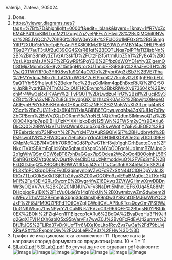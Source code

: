 Valerija, Zlateva, 205024
1. Done.
2. https://viewer.diagrams.net/?tags=%7B%7D&highlight=0000ff&edit=_blank&layers=1&nav=1#R7VxZc6M4EP41fkxKIMTxmM21tZupylZqZyePjFFsZrHlwji28%2BsXjMQhiI0NVssz%2B5JYjQCh7v76hBG%2BnW0eY38x%2FcICGo1MFGxG%2BG5kmgYiKP2XUbY5hVheTpjEYcAnlYSX8IOKMzl1FQZ0WZuYMBYl4aJOHLP5nI6TGs2PY7auT3tjUf2uC39CG4SXsR81qf%2BEQTLNqa7plPTfaTiZijsbNn%2B%2BmS8m8ydZTv2ArSskfD%2FCtzFjSf5rtrmlUbZ5Yl%2Fy8x4%2BOVosLKbzpMsJX%2F%2FGwR9fSPgY3j0%2Ffbz8dWOYD1eYry3ZigemQfr8fMjiZMombO5H9yX1t5it5gHNrorSUTnnibFFSjRS4g%2BaJFvOTH%2BVsJQ0TWYRP0o3YfKt8vs1u9Q14aO7Db%2FybrAVg3kSb7%2BVE7Pha%2FVYedpuJM5r7hLfuCVbxWO6Z2uEtPnxhCZ75rn5vGzfKjfgPHikbEbT9aQTYhr5Sfhelyufi%2BekmFec%2BszCdMkm4qpEhBxxRfJQ%2FQr5OvlJpRikPyqrKEk74ThCUCxIQUFHCEpvhp%2BbkRiWkXy973604k%2BAychMr4Ww3eRxFKVAm%2FFyPQ0T%2BrLwdzu4TrG%2Bzil%2FucjR9y3cZBz%2FnA3vNE7oZu8Gi41yvdpGiX1blzhsc9K0AsE2%2Bpwjtc08eueQA6IEypHP6Yh8BrKHVpleDHKaot3CsZNF%2Bi2MolsWsXh3Ifzmjul4nNKXScz%2BpZUj311ikb0s6K4EBTxIaAGlBB6ECpwuyoqMs43qXDJUg7oBwZbCPBcm%2BbVyZGjzDORnmY5aVroNELNQk7mQdtmSIMmwoQ1zi%2BOi0C4Xg4p7ep6IBHU1zKYiXXHqkoBxN125iWN%2FW5m2yCYs98Arlu6DkCQ0%2BRWHxVTU1MQWmIXUxIbZgdZEswWqfjY7pEy5JEOEz%2BdTPEebrzicmb73NPvzY%2F7wYxMFVzAuRS9QlVjSj7%2BHUdbryfd%2BRs9swpOVB%2FIW0QumZIehcKmgYIqARDHtMIXOBVOeGpiyDClL09EHGMpMe%2B7l4VQffh7OR6OhGd8Pp7wGThH3yjb1gqhGrhEaotqCvp%2FNkxITVXtSBKmFqEIcK6ba5qbaudYsppCNNYbOOFqgNUo1mmBZMJpgG2o1gWhVQSmODW6sBT87xhDaGGux7ipSOdea2WoZoQo4B0OolnhL56KI5ahBGzk9ZVtq0caCyQurtRyKeClbDsdUzMtmcddyuQ%2FVEs3rhE%2BFkQXDJ5gQ%2BQQ9UB9WW13DajJ42rcfT1vCas3qhA34h9aDtg3S2U4PL3KfpPCk8ppDFEcFv0D3gipeynbaVZyOFc9ZxSXN44fClQHDpYvJcJSRtCr7TLpG0kSvXkTSjKTb2Aya83Z00wOQOFq9zylE9aBMq0oL2kTKqHQM1I%2Fu43El42RLr6wcmE%2Bwgr4fwZ16Dkwz3ZVtWGHmwXrwDBDnWr3yOl2VV7vu%2BKZc20NKNUh7vFy3NaDrti5MheOEF6XUq45A88MtDHppjqdRu1BX%2F1zVu0LdeYq14qlYdxUN%2BXtwtmbvwZmSdwbem2IgWFuvTrhxV%2BEmegk3bgq3do0mslhjF9p0w3YSKmtOEMJ6aWbYQC2JxP%2Ft8JFM9QZPRPdTOtIGVZpljGWoItCVLAPBuKTqsQow2m7PSRWJDuGNKW5qcZthvNPycY7LCuMN%2FVzcC3z96RQFE%2BbgsN0YPBfdk0EX%2BOki%2FZiql4cn1l11Blqccp1cARu6%2BdQA%2BvaDeqHu3FN9Jlfg2GqX1FVj14tXh6abKt5x95pVarvFs7wwZ0J%2ByQFcRdEvUtj2unrrw%2BfLTtJQS%2FLlRd37vDrXUofTrr6MXe10qLlto1RcvZvs7w3a%2Fd79bUvjXRaASXt%2FxppmOiw%2FQJoLePkZV3z%2FHw%3D%3D
3. Графот ќе има цикломатска комплекност 11. Пресметката ја направив според формулата со предикатни јазли. 10 + 1 = 11
4. [SILab2.pdf](https://github.com/ValerijaUni/SI_2023_lab2_205024/files/11613066/SILab2.pdf)
5.[SILab2.pdf](https://github.com/ValerijaUni/SI_2023_lab2_205024/files/11613067/SILab2.pdf)
Во случај да не се отвараат pdf фајловите:
![image](https://github.com/ValerijaUni/SI_2023_lab2_205024/assets/128475918/8a8eaa75-bcac-493a-940b-6d9a8c8e46bd)
![image](https://github.com/ValerijaUni/SI_2023_lab2_205024/assets/128475918/ecc2d6dd-5429-4cd1-b6cc-f2a72780afb5)
![image](https://github.com/ValerijaUni/SI_2023_lab2_205024/assets/128475918/03543628-1598-4fea-9f94-19ceef65458c)
![image](https://github.com/ValerijaUni/SI_2023_lab2_205024/assets/128475918/8ca8fda6-a02e-4b04-8334-f31bf41d2198)
![image](https://github.com/ValerijaUni/SI_2023_lab2_205024/assets/128475918/8d7c55da-5dbb-47fc-8349-ecf9cc3768ef)
![image](https://github.com/ValerijaUni/SI_2023_lab2_205024/assets/128475918/817b9831-d84d-4ab7-bfb3-244b7a3c5a29)
![image](https://github.com/ValerijaUni/SI_2023_lab2_205024/assets/128475918/99f20290-6105-47bf-847b-64cfe9f10e14)
